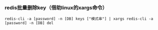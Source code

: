 ### redis批量删除key（借助linux的xargs命令）
```shell
redis-cli -a [password] -n [DB] keys ["模式串"] | xargs redis-cli -a [password] -n [DB] del
```